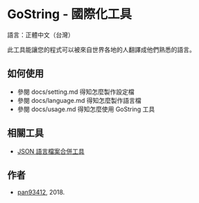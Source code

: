 # GoString - 國際化工具
語言：正體中文（台灣）

此工具能讓您的程式可以被來自世界各地的人翻譯成他們熟悉的語言。

## 如何使用
- 參閱 docs/setting.md 得知怎麼製作設定檔
- 參閱 docs/language.md 得知怎麼製作語言檔
- 參閱 docs/usage.md 得知怎麼使用 GoString 工具

## 相關工具
- [JSON 語言檔案合併工具](https://github.com/pan93412/json-langfile-merge-tool)

## 作者
- [pan93412](http://www.github.com/pan93412), 2018.
